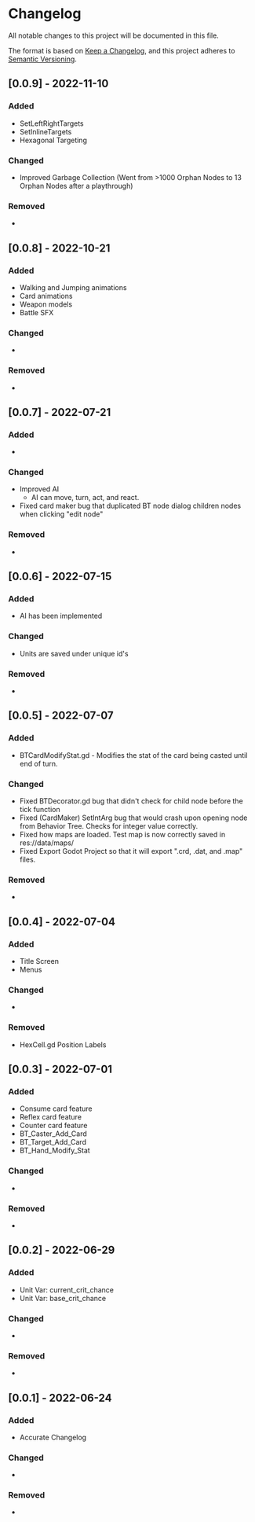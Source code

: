 # Changelog
All notable changes to this project will be documented in this file.

The format is based on [Keep a Changelog](https://keepachangelog.com/en/1.0.0/),
and this project adheres to [Semantic Versioning](https://semver.org/spec/v2.0.0.html).

## [0.0.9] - 2022-11-10
### Added
- SetLeftRightTargets
- SetInlineTargets
- Hexagonal Targeting

### Changed

- Improved Garbage Collection (Went from >1000 Orphan Nodes to 13 Orphan Nodes after a playthrough)

### Removed
- 

## [0.0.8] - 2022-10-21
### Added
- Walking and Jumping animations
- Card animations
- Weapon models
- Battle SFX

### Changed

-

### Removed
- 

## [0.0.7] - 2022-07-21
### Added
- 

### Changed
- Improved AI
	- AI can move, turn, act, and react.
- Fixed card maker bug that duplicated BT node dialog children nodes when clicking "edit node"

### Removed
- 

## [0.0.6] - 2022-07-15
### Added
- AI has been implemented

### Changed
- Units are saved under unique id's

### Removed
- 

## [0.0.5] - 2022-07-07
### Added
- BTCardModifyStat.gd - Modifies the stat of the card being casted until end of turn.

### Changed
- Fixed BTDecorator.gd bug that didn't check for child node before the tick function
- Fixed (CardMaker) SetIntArg bug that would crash upon opening node from Behavior Tree. Checks for integer value correctly.
- Fixed how maps are loaded. Test map is now correctly saved in res://data/maps/
- Fixed Export Godot Project so that it will export ".crd, .dat, and .map" files.

### Removed
- 

## [0.0.4] - 2022-07-04
### Added
- Title Screen
- Menus

### Changed
- 

### Removed
- HexCell.gd Position Labels

## [0.0.3] - 2022-07-01
### Added
- Consume card feature
- Reflex card feature
- Counter card feature
- BT_Caster_Add_Card
- BT_Target_Add_Card
- BT_Hand_Modify_Stat

### Changed
- 

### Removed
-

## [0.0.2] - 2022-06-29
### Added
- Unit Var: current_crit_chance
- Unit Var: base_crit_chance

### Changed
- 

### Removed
-

## [0.0.1] - 2022-06-24
### Added
- Accurate Changelog

### Changed
- 

### Removed
-